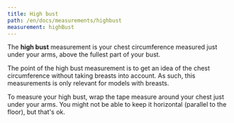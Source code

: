```yaml
---
title: High bust
path: /en/docs/measurements/highbust
measurement: highBust
---
```


The **high bust** measurement is your chest circumference measured just under your arms, above the fullest part of your bust.

The point of the high bust measurement is to get an idea of the chest circumference without taking breasts into account. As such, this measurements is only relevant for models with breasts.

To measure your high bust, wrap the tape measure around your chest just under your arms. 
You might not be able to keep it horizontal (parallel to the floor), but that's ok.
